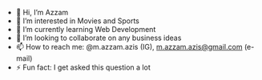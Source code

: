 - 👋 Hi, I’m Azzam
- 👀 I’m interested in Movies and Sports
- 🌱 I’m currently learning Web Development
- 💞️ I’m looking to collaborate on any business ideas
- 📫 How to reach me: @m.azzam.azis (IG), m.azzam.azis@gmail.com (e-mail)
- ⚡ Fun fact: I get asked this question a lot

<!---
m-azzam-azis/m-azzam-azis is a ✨ special ✨ repository because its `README.md` (this file) appears on your GitHub profile.
You can click the Preview link to take a look at your changes.
--->
